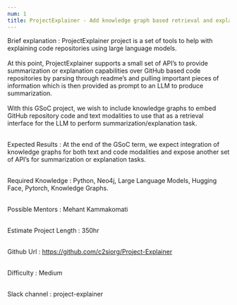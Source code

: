 ```yaml
---
num: 1
title: ProjectExplainer - Add knowledge graph based retrieval and explanation APIs for code and text modalities in documentation.
---
```

Brief explanation
: ProjectExplainer project is a set of tools to help with explaining code repositories using large language models.
<br><br>
At this point, ProjectExplainer supports a small set of API’s to provide summarization or explanation capabilities over GitHub based code repositories by parsing through readme’s and pulling important pieces of information which is then provided as prompt to an LLM to produce summarization.
<br><br>
With this GSoC project, we wish to include knowledge graphs to embed GitHub repository code and text  modalities to use that as a retrieval interface for the LLM to perform summarization/explanation task.
<br><br>

Expected Results
: At the end of the GSoC term, we expect integration of knowledge graphs for both text and code modalities and expose another set of API’s for summarization or explanation tasks.
<br><br>

Required Knowledge
: Python, Neo4j, Large Language Models, Hugging Face, Pytorch, Knowledge Graphs.
<br><br>

Possible Mentors
: Mehant Kammakomati
<br><br>

Estimate Project Length
: 350hr
<br><br>

Github Url
: <https://github.com/c2siorg/Project-Explainer>
<br><br>

Difficulty
:  Medium
<br><br>

Slack channel
: project-explainer
<br><br>